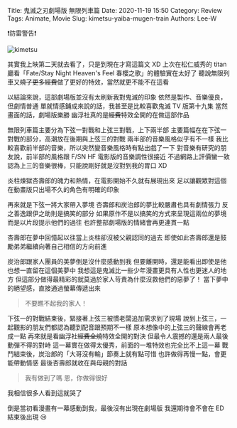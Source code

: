 Title: 鬼滅之刃劇場版 無限列車篇
Date: 2020-11-19 15:50
Category: Review
Tags: Animate, Movie
Slug: kimetsu-yaiba-mugen-train
Authors: Lee-W

❗防雷警告❗

![kimetsu]({static}/images/post-images/2020-kimetsu-yaiba-mugen-train/kimetsu.jpg)

<!--more-->

其實我上映第二天就去看了，只是到現在才寫這篇文 XD
上次在松仁威秀的 titan 廳看「Fate/Stay Night Heaven's Feel 春櫻之歌」的體驗實在太好了
聽說無限列車又~~燒了更多經費~~做了更好的特效，當然就更不能不在這看

以結論來說，這部劇場版並沒有太刷新我對鬼滅的印象
依然是製作、音樂優良，但劇情普通
單就情感鋪成來說的話，我甚至是比較喜歡鬼滅 TV 版第十九集
當然畫面的話，劇場版樂勝
幽浮社真的是~~經費~~特效全開的在做這部作品

無限列車篇主要分為下弦一對戰和上弦三對戰，上下兩半部
主要篇幅在在下弦一對戰的部分，高潮放在後期與上弦三的對戰
兩半部的音樂風格似乎有不一樣
我比較喜歡前半部的音樂，所以突然變音樂風格時有點出戲了一下
對音樂有研究的朋友說，前半部的風格跟 F/SN HF 電影版的音樂調性很接近
不過網路上評價蠻一致認為上三的音樂很棒，只能說剛好就是沒對到我的胃口 XD

炎柱煉獄杏壽郎的魄力和熱情，在電影開始不久就有展現出來
足以讓觀眾對這個在動畫版只出場不久的角色有明確的印象

再來就是下弦一將大家帶入夢境
杏壽郎和炭治郎的夢比較嚴肅也具有劇情張力
反之善逸跟伊之助則是搞笑的部分
如果原作不是以搞笑的方式來呈現這兩位的夢境
而是以片段提示他們的過往
也許整部劇場版的情緒會再更連貫一點

杏壽郎在夢中回憶起以往當上炎柱卻沒被父親認同的過去
即使如此杏壽郎還是鼓勵弟弟繼續向著自己相信的方向前進

炭治郎跟家人團員的美夢倒是沒什麼感動到我
但要離開時，還是能看出即使是他也想一直留在這個美夢中
我想這是鬼滅比一些少年漫畫更具有人性也更迷人的地方
但這部分做得最精彩的就莫過於家人苛責為什麼沒救他們的惡夢了！
當下夢中的絕望感，直接通過螢幕傳遞出來

> 不要瞧不起我的家人！

下弦一的對戰結束後，緊接著上弦三被慣老闆追加需求到了現場
說到上弦三，一起觀影的朋友們都認為聽到配音跟預期不一樣
原本想像中的上弦三的聲線會再老成一點
再來就是看幽浮社~~經費全燒~~特效全開的對決
但最令人震撼的還是兩人最後動彈不得的對峙
這一幕實在做得太優秀，前面的一堆特效也完全比不上這一幕
戰鬥結束後，炭治郎的「大哥沒有輸」節奏上就有點可惜
也許做得再慢一點，會更能帶動情感
最後杏壽郎就收在與母親的對話

> 我有做到了嗎
> 恩，你做得很好

我相信很多人看到這就哭了

倒是當初看漫畫有一幕感動到我，最後沒有出現在劇場版
我還期待會不會在 ED 結束後出現 😢
